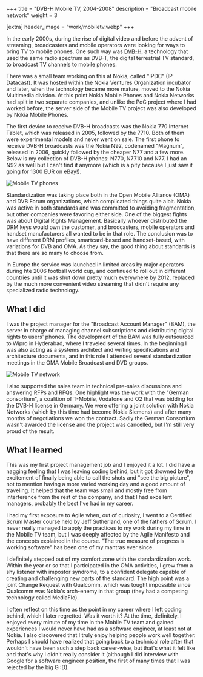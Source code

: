 +++
title = "DVB-H Mobile TV, 2004-2008"
description = "Broadcast mobile network"
weight = 3

[extra]
header_image = "work/mobiletv.webp"
+++

In the early 2000s, during the rise of digital video and before the advent of streaming, broadcasters and mobile operators were looking for ways to bring TV to mobile phones. One such way was [DVB-H](https://en.wikipedia.org/wiki/DVB-H), a technology that used the same radio spectrum as DVB-T, the digital terrestrial TV standard, to broadcast TV channels to mobile phones.

There was a small team working on this at Nokia, called "IPDC" (IP Datacast). It was hosted within the Nokia Ventures Organization incubator and later, when the technology became more mature, moved to the Nokia Multimedia division. At this point Nokia Mobile Phones and Nokia Networks had split in two separate companies, and unlike the PoC project where I had worked before, the server side of the Mobile TV project was also developed by Nokia Mobile Phones.

The first device to receive DVB-H broadcasts was the Nokia 770 Internet Tablet, which was released in 2005, followed by the 7710. Both of them were experimental models and never went on sale. The first phone to receive DVB-H broadcasts was the Nokia N92, codenamed "Magnum", released in 2006, quickly followed by the cheaper N77 and a few more. Below is my collection of DVB-H phones: N770, N7710 and N77. I had an N92 as well but I can't find it anymore (which is a pity because I just saw it going for 1300 EUR on eBay!).

![Mobile TV phones](/work/tv-phones.jpg)

Standardization was taking place both in the Open Mobile Alliance (OMA) and DVB Forum organizations, which complicated things quite a bit. Nokia was active in both standards and was committed to avoiding fragmentation, but other companies were favoring either side. One of the biggest fights was about Digital Rights Management. Basically whoever distributed the DRM keys would own the customer, and brodcasters, mobile operators and handset manufacturers all wanted to be in that role. The conclusion was to have different DRM profiles, smartcard-based and handset-based, with variations for DVB and OMA. As they say, the good thing about standards is that there are so many to choose from.

In Europe the service was launched in limited areas by major operators during hte 2006 football world cup, and continued to roll out in different countries until it was shut down pretty much everywhere by 2012, replaced by the much more convenient video streaming that didn't require any specialized radio technology.

## What I did

I was the project manager for the "Broadcast Account Manager" (BAM), the server in charge of managing channel subscriptions and distributing digital rights to users' phones. The development of the BAM was fully outsourced to Wipro in Hyderabad, where I traveled several times. In the beginning I was also acting as a systems architect and writing specifications and architecture documents, and in this role I attended several standardization meetings in the OMA Mobile Broadcast and DVD groups.

![Mobile TV network](/work/MBS.png)

I also supported the sales team in technical pre-sales discussions and answering RFPs and RFQs. One highlight was the work with the "German consortium", a coalition of T-Mobile, Vodafone and O2 that was bidding for the DVB-H license in Germany. We were offering a joint solution with Nokia Networks (which by this time had become Nokia Siemens) and after many months of negotiations we won the contract. Sadly the German Consortium wasn't awarded the license and the project was cancelled, but I'm still very proud of the result.

## What I learned

This was my first project management job and I enjoyed it a lot. I did have a nagging feeling that I was leaving coding behind, but it got drowned by the excitement of finally being able to call the shots and "see the big picture", not to mention having a more varied working day and a good amount of traveling. It helped that the team was small and mostly free from interference from the rest of the company, and that I had excellent managers, probably the best I've had in my career.

I had my first exposure to Agile when, out of curiosity, I went to a Certified Scrum Master course held by Jeff Sutherland, one of the fathers of Scrum. I never really managed to apply the practices to my work during my time in the Mobile TV team, but I was deeply affected by the Agile Manifesto and the concepts explained in the course. "The true measure of progress is working software" has been one of my mantras ever since.

I definitely stepped out of my comfort zone with the standardization work. Within the year or so that I participated in the OMA activities, I grew from a shy listener with impostor syndrome, to a confident delegate capable of creating and challenging new parts of the standard. The high point was a joint Change Request with Qualcomm, which was tought impossible since Qualcomm was Nokia's arch-enemy in that group (they had a competing technology called MediaFlo).

I often reflect on this time as the point in my career where I left coding behind, which I later regretted. Was it worth it? At the time, definitely. I enjoyed every minute of my time in the Mobile TV team and gained experiences I would never have had as a software engineer, at least not at Nokia. I also discovered that I truly enjoy helping people work well together. Perhaps I should have realized that going back to a technical role after that wouldn't have been such a step back career-wise, but that's what it felt like and that's why I didn't really consider it (although I did interview with Google for a software engineer position, the first of many times that I was rejected by the big G :D).